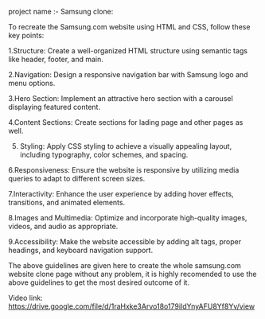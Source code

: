 project name :- Samsung clone:

To recreate the Samsung.com website using HTML and CSS, follow these key points:

1.Structure: Create a well-organized HTML structure using semantic tags like header, footer, and main.

2.Navigation: Design a responsive navigation bar with Samsung logo and menu options.

3.Hero Section: Implement an attractive hero section with a carousel displaying featured content.

4.Content Sections: Create sections for lading page and other pages as well.

5. Styling: Apply CSS styling to achieve a visually appealing layout, including typography, color schemes, and spacing.
 
6.Responsiveness: Ensure the website is responsive by utilizing media queries to adapt to different screen sizes.

7.Interactivity: Enhance the user experience by adding hover effects, transitions, and animated elements.

8.Images and Multimedia: Optimize and incorporate high-quality images, videos, and audio as appropriate.

9.Accessibility: Make the website accessible by adding alt tags, proper headings, and keyboard navigation support.

The above guidelines are given here to create the whole samsung.com website clone page without any problem, it is highly
recomended to use the above guidelines to get the most desired outcome of it.

Video link: https://drive.google.com/file/d/1raHxke3Arvo18o179iIdYnyAFU8Yf8Yv/view













